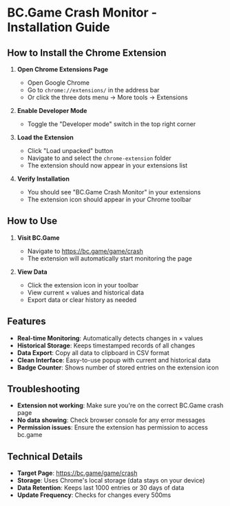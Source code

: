 # BC.Game Crash Monitor - Installation Guide

## How to Install the Chrome Extension

1. **Open Chrome Extensions Page**

   - Open Google Chrome
   - Go to `chrome://extensions/` in the address bar
   - Or click the three dots menu → More tools → Extensions

2. **Enable Developer Mode**

   - Toggle the "Developer mode" switch in the top right corner

3. **Load the Extension**

   - Click "Load unpacked" button
   - Navigate to and select the `chrome-extension` folder
   - The extension should now appear in your extensions list

4. **Verify Installation**
   - You should see "BC.Game Crash Monitor" in your extensions
   - The extension icon should appear in your Chrome toolbar

## How to Use

1. **Visit BC.Game**

   - Navigate to https://bc.game/game/crash
   - The extension will automatically start monitoring the page

2. **View Data**
   - Click the extension icon in your toolbar
   - View current × values and historical data
   - Export data or clear history as needed

## Features

- **Real-time Monitoring**: Automatically detects changes in × values
- **Historical Storage**: Keeps timestamped records of all changes
- **Data Export**: Copy all data to clipboard in CSV format
- **Clean Interface**: Easy-to-use popup with current and historical data
- **Badge Counter**: Shows number of stored entries on the extension icon

## Troubleshooting

- **Extension not working**: Make sure you're on the correct BC.Game crash page
- **No data showing**: Check browser console for any error messages
- **Permission issues**: Ensure the extension has permission to access bc.game

## Technical Details

- **Target Page**: https://bc.game/game/crash
- **Storage**: Uses Chrome's local storage (data stays on your device)
- **Data Retention**: Keeps last 1000 entries or 30 days of data
- **Update Frequency**: Checks for changes every 500ms
